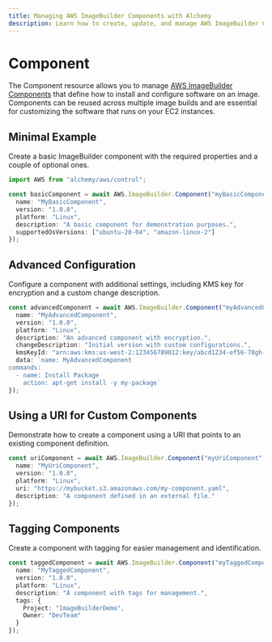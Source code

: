 ```yaml
---
title: Managing AWS ImageBuilder Components with Alchemy
description: Learn how to create, update, and manage AWS ImageBuilder Components using Alchemy Cloud Control.
---
```


# Component

The Component resource allows you to manage [AWS ImageBuilder Components](https://docs.aws.amazon.com/imagebuilder/latest/userguide/) that define how to install and configure software on an image. Components can be reused across multiple image builds and are essential for customizing the software that runs on your EC2 instances.

## Minimal Example

Create a basic ImageBuilder component with the required properties and a couple of optional ones.

```ts
import AWS from "alchemy/aws/control";

const basicComponent = await AWS.ImageBuilder.Component("myBasicComponent", {
  name: "MyBasicComponent",
  version: "1.0.0",
  platform: "Linux",
  description: "A basic component for demonstration purposes.",
  supportedOsVersions: ["ubuntu-20-04", "amazon-linux-2"]
});
```

## Advanced Configuration

Configure a component with additional settings, including KMS key for encryption and a custom change description.

```ts
const advancedComponent = await AWS.ImageBuilder.Component("myAdvancedComponent", {
  name: "MyAdvancedComponent",
  version: "1.0.0",
  platform: "Linux",
  description: "An advanced component with encryption.",
  changeDescription: "Initial version with custom configurations.",
  kmsKeyId: "arn:aws:kms:us-west-2:123456789012:key/abcd1234-ef56-78gh-90ij-klmnopqrst",
  data: `name: MyAdvancedComponent
commands:
  - name: Install Package
    action: apt-get install -y my-package`
});
```

## Using a URI for Custom Components

Demonstrate how to create a component using a URI that points to an existing component definition.

```ts
const uriComponent = await AWS.ImageBuilder.Component("myUriComponent", {
  name: "MyUriComponent",
  version: "1.0.0",
  platform: "Linux",
  uri: "https://mybucket.s3.amazonaws.com/my-component.yaml",
  description: "A component defined in an external file."
});
```

## Tagging Components

Create a component with tagging for easier management and identification.

```ts
const taggedComponent = await AWS.ImageBuilder.Component("myTaggedComponent", {
  name: "MyTaggedComponent",
  version: "1.0.0",
  platform: "Linux",
  description: "A component with tags for management.",
  tags: {
    Project: "ImageBuilderDemo",
    Owner: "DevTeam"
  }
});
```
